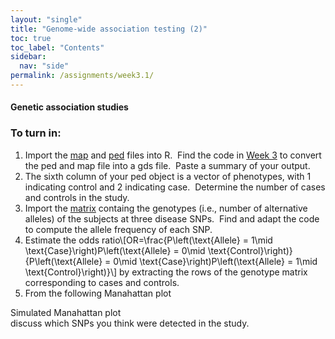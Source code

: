 ```yaml
---
layout: "single"
title: "Genome-wide association testing (2)"
toc: true
toc_label: "Contents"
sidebar:
  nav: "side"
permalink: /assignments/week3.1/
---
```


#### Genetic association studies ####

### To turn in: ###

1. Import the [map](https://raw.githubusercontent.com/wletsou/bioinformatics/master/docs/CEU.simulation.chr1.map) and [ped](https://raw.githubusercontent.com/wletsou/bioinformatics/master/docs/CEU.simulation.chr1.ped) files into R.&nbsp; Find the code in [Week 3](https://wletsou.github.io/bioinformatics/assignments/week3) to convert the ped and map file into a gds file.&nbsp; Paste a summary of your output.
2. The sixth column of your ped object is a vector of phenotypes, with 1 indicating control and 2 indicating case.&nbsp; Determine the number of cases and controls in the study.
3. Import the [matrix](https://raw.githubusercontent.com/wletsou/bioinformatics/master/docs/CEU.simulation.disease_snp_matrix.txt) containg the genotypes (i.e., number of alternative alleles) of the subjects at three disease SNPs.&nbsp; Find and adapt the code to compute the allele frequency of each SNP.
4. Estimate the odds ratio\\[OR=\frac{P\left(\text{Allele} = 1\mid \text{Case}\right)P\left(\text{Allele} = 0\mid \text{Control}\right)}{P\left(\text{Allele} = 0\mid \text{Case}\right)P\left(\text{Allele} = 1\mid \text{Control}\right)}\\] by extracting the rows of the genotype matrix corresponding to cases and controls.
5. From the following Manahattan plot<figure class="align-center">
  <a href="https://raw.githubusercontent.com/wletsou/bioinformatics/master/docs/Simulation Manhattan plot.png" title="Manhattan plot" alt="Manhattan plot">
  <img src="https://raw.githubusercontent.com/wletsou/bioinformatics/master/docs/Simulation Manhattan plot.png" alt=""></a>
  <figcaption>Simulated Manahattan plot</figcaption></figure>
  discuss which SNPs you think were detected in the study.
